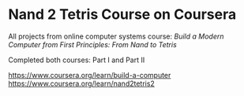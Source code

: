 # Nand 2 Tetris Course on Coursera

All projects from online computer systems course: _Build a Modern Computer from First Principles: From Nand to Tetris_

Completed both courses: Part I and Part II

https://www.coursera.org/learn/build-a-computer  
https://www.coursera.org/learn/nand2tetris2
